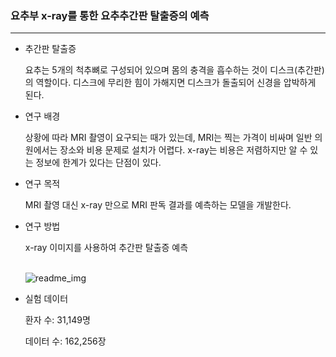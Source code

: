 ### 요추부 x-ray를 통한 요추추간판 탈출증의 예측
---
* 추간판 탈출증

  요추는 5개의 척추뼈로 구성되어 있으며 몸의 충격을 흡수하는 것이 디스크(추간판)의 역할이다.
  디스크에 무리한 힘이 가해지면 디스크가 돌출되어 신경을 압박하게 된다.

* 연구 배경
  
  상황에 따라 MRI 촬영이 요구되는 때가 있는데, MRI는 찍는 가격이 비싸며 일반 의원에서는 장소와 비용 문제로 설치가 어렵다.
  x-ray는 비용은 저렴하지만 알 수 있는 정보에 한계가 있다는 단점이 있다.

* 연구 목적

  MRI 촬영 대신 x-ray 만으로 MRI 판독 결과를 예측하는 모델을 개발한다.

* 연구 방법

  x-ray 이미지를 사용하여 추간판 탈출증 예측
  </br></br>
  
  
  
  
  
  
  ![readme_img](C:\Users\soeun\Desktop\readme_img.png)





* 실험 데이터
  
  환자 수: 31,149명
  
  데이터 수: 162,256장
